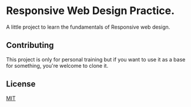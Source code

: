 # Responsive Web Design Practice.

A little project to learn the fundamentals of Responsive web design.

## Contributing

This project is only for personal training but if you want to use it as a base for something, you're welcome to clone it.

## License

[MIT](https://choosealicense.com/licenses/mit/)
